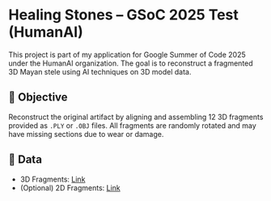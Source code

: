 # Healing Stones – GSoC 2025 Test (HumanAI)

This project is part of my application for Google Summer of Code 2025 under the HumanAI organization. The goal is to reconstruct a fragmented 3D Mayan stele using AI techniques on 3D model data.

## 🧠 Objective

Reconstruct the original artifact by aligning and assembling 12 3D fragments provided as `.PLY` or `.OBJ` files. All fragments are randomly rotated and may have missing sections due to wear or damage.

## 📂 Data

- 3D Fragments: [Link](https://alabama.box.com/s/88n2830xgfrowawiloszyue43pswjsgc)
- (Optional) 2D Fragments: [Link](https://alabama.box.com/s/5gatw30jmosgbt0u0481yqtj9rerseps)
